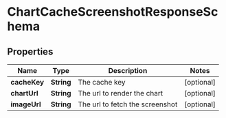 # ChartCacheScreenshotResponseSchema

## Properties
Name | Type | Description | Notes
------------ | ------------- | ------------- | -------------
**cacheKey** | **String** | The cache key |  [optional]
**chartUrl** | **String** | The url to render the chart |  [optional]
**imageUrl** | **String** | The url to fetch the screenshot |  [optional]
